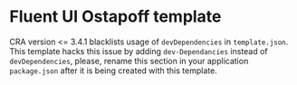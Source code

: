 # Fluent UI Ostapoff template

CRA version <= 3.4.1 blacklists usage of `devDependencies` in `template.json`.
This template hacks this issue by adding `dev-Dependancies` instead of `devDependencies`,
please, rename this section in your application `package.json` after it is being created with this template.
